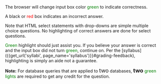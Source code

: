 
The browser will change input box color <font color="green">green</font> to indicate correctness.
<!--
The browser will change input boxes' <font color="#e7b416">yellow</font> to indicate that the input box had too frequent checking.
Essentially, a <font color="#e7b416">yellow</font> input box implies that the checker assumes the answer is just a guess.
<font color="#e7b416">Yellow</font> boxes do not give any indication of correctness.
After waiting / thinking a minute or so and then updating <font color="#e7b416">yellow</font> input boxes,
the checker will indicate correct answers with a <font color="green">green</font> color.
-->
A black or <font color="red">red</font> box indicates an incorrect answer.

Note that HTML select statements with drop-downs are simple multiple choice questions.
No highlighting of correct answers are done for select questions.

<font color="green">Green</font> highlight should just assist you.
If you believe your answer is correct and the input box did not turn <font color="green">green</font>,
continue on.
Per the [syllabus]({{get_url('syllabi', page_name='syllabus')}}#grading-feedback), highlighting is simply an aide not a guarantee.

**Note:** For database queries that are applied to <font size='+1'>two</font> databases, **<font size='+1'>two</font>** <font color="green">green lights</font> are required to get any credit for the question.


